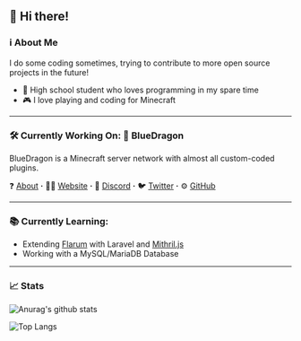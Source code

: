## 👋 Hi there! 
### ℹ About Me
I do some coding sometimes, trying to contribute to more open source projects in the future!

- 📕 High school student who loves programming in my spare time
- 🎮 I love playing and coding for Minecraft

---

### 🛠 Currently Working On: 🐲 BlueDragon
BlueDragon is a Minecraft server network with almost all custom-coded plugins.



❓ [About](https://bluedragonmc.com/p/about) **·**
👨‍💻 [Website](https://bluedragonmc.com) **·**
💬 [Discord](https://discord.gg/3gvSPdW) **·**
🐦 [Twitter](https://twitter.com/BDMCNetwork) **·**
⚙ [GitHub](https://github.com/BlueDragonMC)

---
### 📚 Currently Learning:
- Extending [Flarum](https://flarum.org) with Laravel and [Mithril.js](https://mithril.js.org/)
- Working with a MySQL/MariaDB Database
---
### 📈 Stats
![Anurag's github stats](https://github-readme-stats.vercel.app/api?username=fluxcapacitor2&count_private=true&show_icons=true&hide=stars)

![Top Langs](https://github-readme-stats.vercel.app/api/top-langs/?username=fluxcapacitor2&layout=compact)
<!--
**FluxCapacitor2/FluxCapacitor2** is a ✨ _special_ ✨ repository because its `README.md` (this file) appears on your GitHub profile.

Here are some ideas to get you started:

- 🔭 I’m currently working on ...
- 🌱 I’m currently learning ...
- 👯 I’m looking to collaborate on ...
- 🤔 I’m looking for help with ...
- 💬 Ask me about ...
- 📫 How to reach me: ...
- 😄 Pronouns: ...
- ⚡ Fun fact: ...
-->

